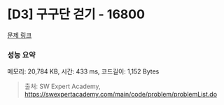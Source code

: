 # [D3] 구구단 걷기 - 16800 

[문제 링크](https://swexpertacademy.com/main/code/problem/problemDetail.do?contestProbId=AYaf9W8afyMDFAQ9) 

### 성능 요약

메모리: 20,784 KB, 시간: 433 ms, 코드길이: 1,152 Bytes



> 출처: SW Expert Academy, https://swexpertacademy.com/main/code/problem/problemList.do
